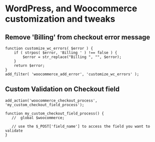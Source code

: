 # WordPress, and Woocommerce customization and tweaks

## Remove 'Billing' from checkout error message

```
function customize_wc_errors( $error ) {
    if ( strpos( $error, 'Billing ' ) !== false ) {
        $error = str_replace("Billing ", "", $error);
    }
    return $error;
}
add_filter( 'woocommerce_add_error', 'customize_wc_errors' );
```

## Custom Validation on Checkout field

```
add_action('woocommerce_checkout_process', 'my_custom_checkout_field_process');
  
function my_custom_checkout_field_process() {
   //  global $woocommerce;

   // use the $_POST['field_name'] to access the field you want to validate
}
```

